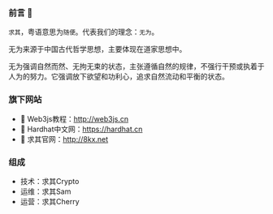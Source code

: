 ### 前言 👋

`求其`，粤语意思为`随便`。代表我们的理念：`无为`。

无为来源于中国古代哲学思想，主要体现在道家思想中。

无为强调自然而然、无拘无束的状态，主张遵循自然的规律，不强行干预或执着于人为的努力。它强调放下欲望和功利心，追求自然流动和平衡的状态。

### 旗下网站
- 🔭 Web3js教程：http://web3js.cn
- 🌱 Hardhat中文网：https://hardhat.cn
- 👯 求其官网：http://8kx.net

### 组成
- 技术：求其Crypto
- 运维：求其Sam
- 运营：求其Cherry

